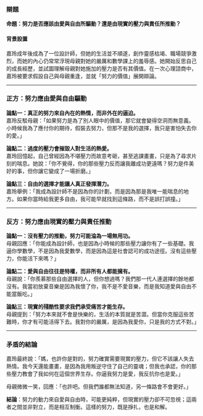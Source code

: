 ### 辯題

**命題：努力是否應該由愛與自由所驅動？還是由現實的壓力與責任所推動？**  

#### 背景設置  
嘉玲成年後成為了一位設計師，但她的生活並不順遂，創作靈感枯竭、職場競爭激烈，而她的內心仍常常浮現母親對她的嚴厲和數學課上的羞辱感。她開始反思自己的成長經歷，並試圖理解母親對她施加的壓力是否有其價值。在一次心理諮商中，嘉玲被要求假設自己與母親重逢，並就「努力的價值」展開辯論。

---

### 正方：努力應由愛與自由驅動  
**論點一：真正的努力來自內在的熱情，而非外在的逼迫。**  
嘉玲反駁母親：「如果努力是為了別人眼中的價值，那它就會變得空洞而無意義。小時候我為了應付你的期待，假裝去努力，但那不是我的選擇，我只是害怕失去你的愛。」

**論點二：過度的壓力會摧毀人對生活的熱愛。**  
嘉玲回憶起，自己曾經因為不堪壓力而故意考砸，甚至逃課畫畫，只是為了尋求片刻的喘息。她說：「你不覺得，你的那些壓力反而讓我離成功更遠嗎？努力是件美好的事，但你讓它變成了一場折磨。」

**論點三：自由的選擇才能讓人真正發揮潛力。**  
嘉玲舉例：「我成為設計師不是因為你的計劃，而是因為那是我唯一能喘息的地方。如果你當時給我更多自由，我可能早就找到這條路，而不是誤打誤撞。」

---

### 反方：努力應由現實的壓力與責任推動  
**論點一：沒有壓力的推動，努力可能淪為一場無用功。**  
母親回應：「你能成為設計師，也是因為小時候的那些壓力讓你有了一些基礎。我逼你學數學，不是因為我愛數學，而是因為這是社會認可的成功途徑。沒有這些壓力，你能活下來嗎？」

**論點二：愛與自由往往是特權，而非所有人都能擁有。**  
母親說：「你羨慕那些自由選擇的人，但你想過嗎？我們那一代人連選擇的餘地都沒有。我當初放棄音樂是因為我懷了你，我不是不愛音樂，而是我知道愛與自由不能當飯吃。」

**論點三：現實的殘酷性要求我們承受痛苦才能生存。**  
母親提到：「努力本來就不會是快樂的，生活的本質就是苦澀。但當你克服這些苦難時，你才有可能活得下去。我對你的嚴厲，是因為我愛你，只是我的方式不對。」

---

### 矛盾的結論  
嘉玲最終說：「媽，也許你是對的，努力確實需要現實的壓力，但它不該讓人失去熱情。我今天還能畫畫，是因為我用叛逆守住了自己的靈魂；但我也承認，你的那些壓力教會了我如何在這個世界生存。你逼我努力是愛，我反抗你也是愛。」

母親微微一笑，回應：「也許吧。但我們誰都無法知道，另一條路會不會更好。」  

**結論**：努力的動力來自愛與自由時，可能更純粹，但現實的壓力卻不可忽視；這兩者之間並非對立，而是相互制衡。這樣的努力，既是掙扎，也是和解。